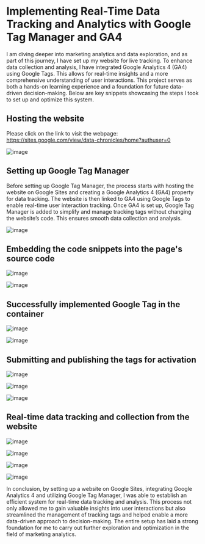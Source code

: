 # Implementing Real-Time Data Tracking and Analytics with Google Tag Manager and GA4

I am diving deeper into marketing analytics and data exploration, and as part of this journey, I have set up my website for live tracking. To enhance data collection and analysis, I have integrated Google Analytics 4 (GA4) using Google Tags. This allows for real-time insights and a more comprehensive understanding of user interactions. This project serves as both a hands-on learning experience and a foundation for future data-driven decision-making.
Below are key snippets showcasing the steps I took to set up and optimize this system.

## Hosting the website

Please click on the link to visit the webpage: https://sites.google.com/view/data-chronicles/home?authuser=0

![image](https://github.com/user-attachments/assets/0ae2c914-dd34-4ee6-8a23-995a5a475c0c)


## Setting up Google Tag Manager

Before setting up Google Tag Manager, the process starts with hosting the website on Google Sites and creating a Google Analytics 4 (GA4) property for data tracking. The website is then linked to GA4 using Google Tags to enable real-time user interaction tracking. Once GA4 is set up, Google Tag Manager is added to simplify and manage tracking tags without changing the website’s code. This ensures smooth data collection and analysis.

![image](https://github.com/user-attachments/assets/f0528002-7539-4257-ab5d-4caa2e2839e2)

## Embedding the code snippets into the page's source code

![image](https://github.com/user-attachments/assets/bf8c991c-8087-4113-9857-a4820de36738)

![image](https://github.com/user-attachments/assets/1efe3239-2e10-4e40-b1d3-282ddf00fe79)

## Successfully implemented Google Tag in the container

![image](https://github.com/user-attachments/assets/5c33e512-c96b-4332-843a-425de3c469de)

![image](https://github.com/user-attachments/assets/4269a805-e23b-4318-b0aa-b59ee0afbc17)

## Submitting and publishing the tags for activation

![image](https://github.com/user-attachments/assets/278450d5-acb4-4658-bf8d-a98f3eda0d62)

![image](https://github.com/user-attachments/assets/68b26722-215a-483f-b70c-49dba9abfba7)

![image](https://github.com/user-attachments/assets/cc530809-5a4b-4027-aa8e-674dcfdba8ae)

## Real-time data tracking and collection from the website

![image](https://github.com/user-attachments/assets/9d4bdb39-9daa-4712-a238-9980af9d0130)

![image](https://github.com/user-attachments/assets/4a449834-11a7-474e-ac50-8a8204364489)

![image](https://github.com/user-attachments/assets/95b2dd6b-627a-4c69-86bf-1a25b50675dd)

![image](https://github.com/user-attachments/assets/e7b7abdb-8bdb-4db0-96bd-206bf52950b8)

In conclusion, by setting up a website on Google Sites, integrating Google Analytics 4 and utilizing Google Tag Manager, I was able to establish an efficient system for real-time data tracking and analysis. This process not only allowed me to gain valuable insights into user interactions but also streamlined the management of tracking tags and helped enable a more data-driven approach to decision-making. The entire setup has laid a strong foundation for me to carry out further exploration and optimization in the field of marketing analytics.




